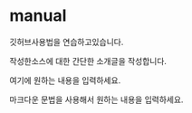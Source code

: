 # manual
깃허브사용법을 연습하고있습니다.

작성한소스에 대한 간단한 소개글을 작성합니다.

여기에 원하는 내용을 입력하세요.

마크다운 문법을 사용해서 원하는 내용을 입력하세요.
